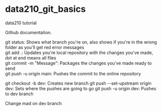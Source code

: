 # data210_git_basics
data210 tutorial

Github documentation. 

git status: Shows what branch you're on, also shows if you're in the wrong folder as you'll get red error messages  
git add .: Updates you're local repository with the changes you've made, dot at end means all files    
git commit -m "Message": Packages the changes you've made ready to send  
git push -u origin main: Pushes the commit to the online repository  
  
git checkout -b dev: Creates new branch
git push --set-upstream origin dev: Sets where the pushes are going to go
git push -u origin dev: Pushes to dev branch

Change mad on dev branch